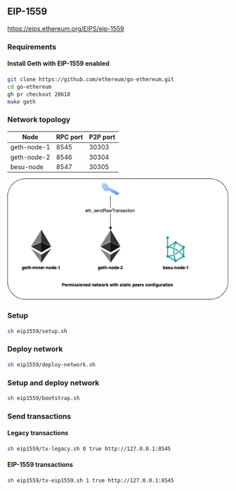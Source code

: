 ## EIP-1559

https://eips.ethereum.org/EIPS/eip-1559

### Requirements

#### Install Geth with EIP-1559 enabled
```sh
git clone https://github.com/ethereum/go-ethereum.git
cd go-ethereum
gh pr checkout 20618
make geth
```

### Network topology

| Node        |  RPC port | P2P port |
| ----------- |  -------- | -------- |
| geth-node-1 |  8545     | 30303    |
| geth-node-2 |  8546     | 30304    |
| besu-node   |  8547     | 30305    |

![EIP-1559 Testnet](eip-1559-testnet.png)

### Setup

```sh
sh eip1559/setup.sh
```

### Deploy network

```sh
sh eip1559/deploy-network.sh
```

### Setup and deploy network

```sh
sh eip1559/bootstrap.sh
```

### Send transactions
#### Legacy transactions

```sh
sh eip1559/tx-legacy.sh 0 true http://127.0.0.1:8545
```
#### EIP-1559 transactions

```sh
sh eip1559/tx-eip1559.sh 1 true http://127.0.0.1:8545
```
